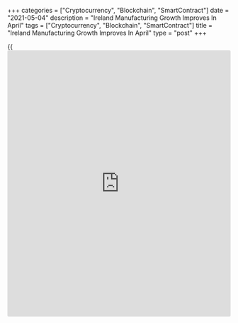 +++
categories = ["Cryptocurrency", "Blockchain", "SmartContract"]
date = "2021-05-04"
description = "Ireland Manufacturing Growth Improves In April"
tags = ["Cryptocurrency", "Blockchain", "SmartContract"]
title = "Ireland Manufacturing Growth Improves In April"
type = "post"
+++

{{<iframe id="large-banner" src="https://www.bounty.group/#slide=6.0" width="100%" height="600" scrolling="no" style="border: 0px solid rgb(216, 221, 230); border-radius: 3px;">}}

Ireland's manufacturing growth remained strong in April and the sector
expanded at a slightly faster pace, survey data from IHS Markit showed
on Tuesday.

The seasonally adjusted AIB factory Purchasing Managers' Index, or PMI,
rose to 60.8 in April from 57.1 in March. Any reading above 50.0
indicates expansion in the sector.

New orders rose for the second straight month in April and new export
orders grew at the second-sharpest pace since February 2018.

Production increased for the second month in a row and at the fastest
rate in nine months. Backlogs of work rose at the second-fastest rate
ever recorded in April.

Firms output expectation for the coming 12 months strengthened on record
in April.

The number of workforce increased at the fastest rate since December
2017. Input buying increased in April and suppliers' delivery time
lengthened.

Input prices rose at the fastest pace in ten years and output prices
increased at a series-record pace.

"Firms widely expect vaccination programs to allow a full reopening of
economies, providing a major fillip to [business][1] activity," Oliver
Mangan, AIB chief economist, said.

For comments and feedback [contact](https://www.playgroundfx.com/contact/): editorial@rtt[news](https://www.letsplayfx.com/blog/forex-news-website/).com

[Economic News][2]

 **What parts of the world are seeing the best (and worst) economic
performances lately? Click[here][3] to check out our [Econ Scorecard][3]
and find out! See up-to-the-moment [ranking](https://www.playgroundfx.com/blog/crypto-exchange-ranking/)s for the best and worst
performers in [GDP][4], [unemployment rate][5], [inflation][6] and much
more.**

   1. www.rtt[news](https://www.letsplayfx.com/blog/forex-news-website/).com/Content/Business.aspx
   2. www.rtt[news](https://www.letsplayfx.com/blog/forex-news-website/).com/Content/EconomicNews.aspx
   3. www.rtt[news](https://www.letsplayfx.com/blog/forex-news-website/).com/economic-scorecard/world-rank/PPI/highest-performance.aspx
   4. www.rtt[news](https://www.letsplayfx.com/blog/forex-news-website/).com/economic-scorecard/world-rank/GDP/highest-performance.aspx
   5. www.rtt[news](https://www.letsplayfx.com/blog/forex-news-website/).com/economic-scorecard/world-rank/unemployment-rate/lowest-performance.aspx
   6. www.rtt[news](https://www.letsplayfx.com/blog/forex-news-website/).com/economic-scorecard/world-rank/CPI/highest-performance.aspx